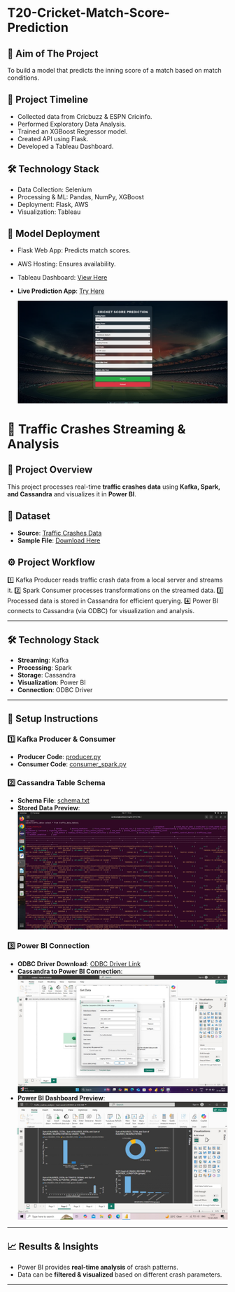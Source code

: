 # T20-Cricket-Match-Score-Prediction

## 📌 Aim of The Project
To build a model that predicts the inning score of a match based on match conditions.

## 📅 Project Timeline

- Collected data from Cricbuzz & ESPN Cricinfo.
- Performed Exploratory Data Analysis.
- Trained an XGBoost Regressor model.
- Created API using Flask.
- Developed a Tableau Dashboard.

## 🛠️ Technology Stack

- Data Collection: Selenium
- Processing & ML: Pandas, NumPy, XGBoost
- Deployment: Flask, AWS
- Visualization: Tableau

## 🚀 Model Deployment

- Flask Web App: Predicts match scores.
- AWS Hosting: Ensures availability.
- Tableau Dashboard: [View Here](https://public.tableau.com/views/Cricket_Score_Prediction_visualization/Dashboard2?:language=en-US&publish=yes&:sid=&:redirect=auth&:display_count=n&:origin=viz_share_link)

- **Live Prediction App**: [Try Here](http://13.60.202.76:5000/)  

  ![image](https://github.com/mrunal-chavhan/CDAC_PROJECT/blob/main/UI/ui_image.png)
  

# 🚦 Traffic Crashes Streaming & Analysis

## 📌 Project Overview  
This project processes real-time **traffic crashes data** using **Kafka, Spark, and Cassandra** and visualizes it in **Power BI**.

## 🔗 Dataset  
- **Source**: [Traffic Crashes Data](https://catalog.data.gov/dataset/traffic-crashes-crashes)  
- **Sample File**: [Download Here](https://github.com/mrunal-chavhan/CDAC_PROJECT/blob/main/Comprehensive%20Analysis%20of%20Traffic%20Crashes%20-%20Big%20Data/data/US_traffic_sample.csv)

## ⚙️ Project Workflow  
1️⃣ Kafka Producer reads traffic crash data from a local server and streams it.
2️⃣ Spark Consumer processes transformations on the streamed data.
3️⃣ Processed data is stored in Cassandra for efficient querying.
4️⃣ Power BI connects to Cassandra (via ODBC) for visualization and analysis.

---

## 🛠️ Technology Stack  
- **Streaming**: Kafka  
- **Processing**: Spark  
- **Storage**: Cassandra  
- **Visualization**: Power BI  
- **Connection**: ODBC Driver  

---

## 🚀 Setup Instructions  

### 1️⃣ Kafka Producer & Consumer  
- **Producer Code**: [producer.py](https://github.com/mrunal-chavhan/CDAC_PROJECT/blob/main/Comprehensive%20Analysis%20of%20Traffic%20Crashes%20-%20Big%20Data/kafka/producer%20(1).py)  
- **Consumer Code**: [consumer_spark.py](https://github.com/mrunal-chavhan/CDAC_PROJECT/blob/main/Comprehensive%20Analysis%20of%20Traffic%20Crashes%20-%20Big%20Data/kafka/consumer_spark.py)  

### 2️⃣ Cassandra Table Schema  
- **Schema File**: [schema.txt](https://github.com/mrunal-chavhan/CDAC_PROJECT/blob/main/Comprehensive%20Analysis%20of%20Traffic%20Crashes%20-%20Big%20Data/Cassandra/schema.txt)  
- **Stored Data Preview**:  
  ![Cassandra Screenshot](https://github.com/mrunal-chavhan/CDAC_PROJECT/blob/main/Comprehensive%20Analysis%20of%20Traffic%20Crashes%20-%20Big%20Data/Cassandra/Cassandra_screenshots/Cassandra_1.jpeg)

### 3️⃣ Power BI Connection  
- **ODBC Driver Download**: [ODBC Driver Link](https://github.com/mrunal-chavhan/CDAC_PROJECT/blob/main/Comprehensive%20Analysis%20of%20Traffic%20Crashes%20-%20Big%20Data/PowerBI/odbc_driver_link.txt)  
- **Cassandra to Power BI Connection**:  
  ![Power BI Connection](https://github.com/mrunal-chavhan/CDAC_PROJECT/blob/main/Comprehensive%20Analysis%20of%20Traffic%20Crashes%20-%20Big%20Data/PowerBI/Connectivity_screenshots/Connectivity_2.jpeg)  
- **Power BI Dashboard Preview**:  
  ![Power BI Dashboard](https://github.com/mrunal-chavhan/CDAC_PROJECT/blob/main/Comprehensive%20Analysis%20of%20Traffic%20Crashes%20-%20Big%20Data/PowerBI/powerBI_screenshots/powerbi_4.jpeg)

---

## 📈 Results & Insights  
- Power BI provides **real-time analysis** of crash patterns.  
- Data can be **filtered & visualized** based on different crash parameters.

---




